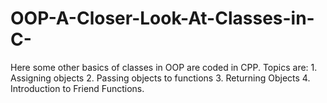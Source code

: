 # OOP-A-Closer-Look-At-Classes-in-C-
Here some other basics of classes in OOP are coded in CPP. Topics are: 1. Assigning objects 2. Passing objects to functions 3. Returning Objects 4. Introduction to Friend Functions.
